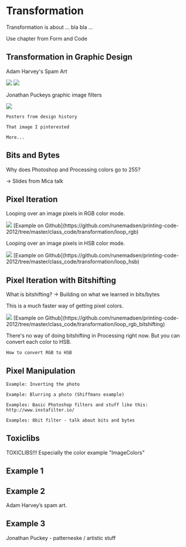 Transformation
==============

Transformation is about ... bla bla ...

Use chapter from Form and Code


Transformation in Graphic Design
--------------------------------

Adam Harvey's Spam Art

<img src="http://runemadsen-2012.s3.amazonaws.com/printing-code-2012/transformation/spamart1_small.jpg" data-slideshow="http://runemadsen-2012.s3.amazonaws.com/printing-code-2012/transformation/spamart1.jpg" />

<img src="http://runemadsen-2012.s3.amazonaws.com/printing-code-2012/transformation/spamart2_small.jpg" data-slideshow="http://runemadsen-2012.s3.amazonaws.com/printing-code-2012/transformation/spamart2.jpg" />

Jonathan Puckeys graphic image filters

<img src="http://runemadsen-2012.s3.amazonaws.com/printing-code-2012/intro/puckey_small.jpg" data-slideshow="http://runemadsen-2012.s3.amazonaws.com/printing-code-2012/intro/puckey.jpg" />

	Posters from design history

	That image I pinterested

	More...


Bits and Bytes
--------------

Why does Photoshop and Processing colors go to 255?

-> Slides from Mica talk


Pixel Iteration
---------------

Looping over an image pixels in RGB color mode.

<img src="http://runemadsen-2012.s3.amazonaws.com/printing-code-2012/transformation/loop_rgb_small.jpg" data-slideshow="http://runemadsen-2012.s3.amazonaws.com/printing-code-2012/transformation/loop_rgb.jpg" />
[Example on Github](https://github.com/runemadsen/printing-code-2012/tree/master/class_code/transformation/loop_rgb)

Looping over an image pixels in HSB color mode.

<img src="http://runemadsen-2012.s3.amazonaws.com/printing-code-2012/transformation/loop_rgb_small.jpg" data-slideshow="http://runemadsen-2012.s3.amazonaws.com/printing-code-2012/transformation/loop_rgb.jpg" />
[Example on Github](https://github.com/runemadsen/printing-code-2012/tree/master/class_code/transformation/loop_hsb)


Pixel Iteration with Bitshifting
--------------------------------

What is bitshifting? -> Building on what we learned in bits/bytes

This is a much faster way of getting pixel colors.

<img src="http://runemadsen-2012.s3.amazonaws.com/printing-code-2012/transformation/loop_rgb_small.jpg" data-slideshow="http://runemadsen-2012.s3.amazonaws.com/printing-code-2012/transformation/loop_rgb.jpg" />
[Example on Github](https://github.com/runemadsen/printing-code-2012/tree/master/class_code/transformation/loop_rgb_bitshifting)

There's no way of doing bitshifting in Processing right now. But you can convert each color to HSB.

	How to convert RGB to HSB


Pixel Manipulation
------------------


	Example: Inverting the photo

	Example: Blurring a photo (Shiffmans example)

	Examples: Basic Photoshop filters and stuff like this: http://www.instafilter.io/

	Examples: 8bit filter - talk about bits and bytes


Toxiclibs
---------

TOXICLIBS!!! Especially the color example "ImageColors"



Example 1
---------


Example 2
---------

Adam Harvey’s spam art.


Example 3
---------

Jonathan Puckey - patterneske / artistic stuff